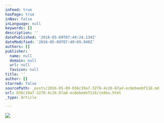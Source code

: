 ```yaml
---
inFeed: true
hasPage: true
inNav: false
inLanguage: null
keywords: []
description: ''
datePublished: '2016-05-09T07:49:24.134Z'
dateModified: '2016-05-09T07:49:09.940Z'
authors: []
publisher:
  name: null
  domain: null
  url: null
  favicon: null
title: ''
author: []
starred: false
sourcePath: _posts/2016-05-09-b56c19a7-3278-4c26-87ad-ec6ebeebf116.md
url: b56c19a7-3278-4c26-87ad-ec6ebeebf116/index.html
_type: Article

---
```

![](https://the-grid-user-content.s3-us-west-2.amazonaws.com/1f022fef-c42a-4a2c-b337-886f72036d16.jpg)